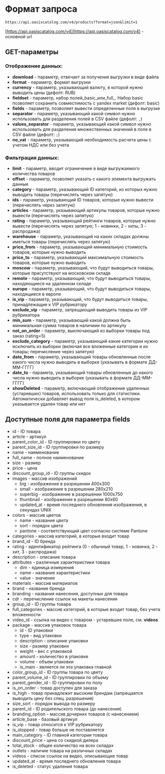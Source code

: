 # Формат запроса

```text
https://api.oasiscatalog.com/v4/products?format=json&limit=1
```

[https://api.oasiscatalog.com/v4](https://api.oasiscatalog.com/v4) - основной url

## GET-параметры

### Отображение данных:

* **download** - параметр, отвечает за получения выгрузки в виде файла
* **format** - параметр, формат выгрузки
* **currency** - параметр, указывающий валюту, в которой нужно выводить цены \(дефолт: RUB\)
* **fieldset** - параметр, набор полей_basic_или_full_. Набор basic позволяет сохранить совместимость с yandex market \(дефолт: basic\)
* **fields** - параметр, позволяет вывести определенные поля в выгрузке
* **separator** - параметр, указывающий какой символ нужно использовать для разделения полей в CSV файле \(дефолт: `,`\)
* **values\_separator** - параметр, указывающий какой символ нужно использовать для разделения множественных значений в поле в CSV файле \(дефолт: `;`\)
* **no\_vat** - параметр, указывающий необходимость расчета цены с учетом НДС или без учета

### Фильтрация данных:

* **limit** - параметр, вводит ограничение в виде выгружаемого количества товаров
* **offset** - параметр, позволяет указать с какого элемента выгружать данные
* **category** - параметр, указывающий ID категорий, из которых нужно выводить товары \(перечислять через запятую\)
* **ids** - параметр, указывающий ID товаров, которые нужно вывести \(перечислять через запятую\)
* **articles** - параметр, указывающий артикулы товаров, которые нужно вывести \(перечислять через запятую\)
* **rating** - параметр, указывающий рейтинги товаров, которые нужно вывести \(перечислять через запятую; 1 - новинки, 2 - хиты, 3 - распродажа\)
* **warehouse** - параметр, указывающий на каких складах должны иметься товары \(перечислять через запятую\)
* **price\_from** - параметр, указывающий минимальную стоимость товаров, которые нужно выводить
* **price\_to** - параметр, указывающий максимальную стоимость товаров, которые нужно выводить
* **moscow** - параметр, указывающий, что будут выводиться товары, которые присутствуют на московском складе
* **remote** - параметр, указывающий, что будут выводиться товары, находяющиеся на удаленном складе
* **europe** - параметр, указывающий, что будут выводиться товары, находящиеся в европе
* **is\_vip** - параметр, указывающий, что будут выводиться товары, принадлежащие к VIP рубрикатору
* **exclude\_vip** - параметр, запрещающий выводить товары из VIP рубрикатора
* **min\_sum** - параметр, указывающий какой должна быть минимальная сумма товаров в наличиии по артикулу
* **not\_on\_order** - параметр, выключающий из выборки товары под заказ \(rating=5\)
* **exclude\_category** - параметр, указывающий какие категории нужно исключить из выборки \(включая все вложенные категории и их товары; перечисление через запятую\)
* **date\_from** - параметр, указывающий товары обновленные после какого числа нужно выводить в выборке \(указывать в формате ДД-ММ-ГГГГ\)
* **date\_to** - параметр, указывающий товары обновленные до какого числа нужно выводить в выборке \(указывать в формате ДД-ММ-ГГГГ\)
* **showDeleted** - параметр, включающий отображение удаленных \(устаревших\) товаров, использовать только для статистики. Автоматически добавляет вывод поля is\_deleted, в котором указывается удален товар или нет

## Доступные поля для параметра fields

* id - ID товара
* article - артикул
* parent\_color\_id - ID группировки по цвету
* parent\_size\_id - ID группировки по размеру
* name - наименование
* full\_name - полное наименование
* size - размер
* price - цена
* discount\_group\_id - ID группы скидок
* images - массив изображений
  * big - изображение в разрешении 400x300
  * small - изображение в разрешении 280x210
  * superbig - изображение в разрешении 1000x750
  * thumbnail - изображение в разрешении 80x60
  * updated\_at - время последнего обновления изображения, в секундах UNIX
* colors - массив цветов
  * name - название цвета
  * sort - порядок цвета
  * pantone - соответствующий цвет согласно системе Pantone
* categories - массив категорий, в которые входит товар
* brand\_id - ID бренда
* rating - идентификатор рейтинга \(0 - обычный товар, 1 - новинка, 2 - хит, 3 - распродажа\)
* description - описание товара
* attributes - различные характеристики товара
  * dim - единица измерения
  * name - название характеристики
  * value - значение
* materials - массив материалов
* brand - название бренда
* branding - названия нанесения, доступных для товара
* cdr - перечисление ссылок на макеты нанесения
* group\_id - ID группы товара
* full\_categories - массив категорий, в которые входит товар, без учета вложенности
* video\_id - ссылка на видео с товаром - устаревшее поле, см. **videos**
* package - массив упаковок товара
  * id - ID упаковки
  * type - вид упаковки
  * description - описание упаковки
  * size - размер упаковки
  * weight - вес с упаковкой
  * amount - количество в упаковке
  * volume - объем упаковки
  * is\_main - является ли эта упаковка главной
* color\_group\_id - ID группы товара по цвету
* parent\_volume\_id - ID группировки по объему
* parent\_gender\_id - ID группировки по полу
* is\_on\_order - товар доступен для заказа
* is\_high - товар принадлежит высоким брендам \(запрещается выводить цену без спец. разрешения\)
* size\_sort - порядок вывода по размеру
* parent\_id - ID родительского товара \(до нанесения\)
* branding\_option - массив дочерних товаров \(с нанесением\)
* article\_base - базовый артикул
* is\_vip - товар относится к VIP рубрикатору
* is\_stopped - товар больше не поставляется
* main\_category - ID главной категории товара
* discount\_price - цена со скидкой дилера
* total\_stock - общее количество на всех складах
* outlets - наличие товара на различных складах
* videos - список ссылок на видео, описывающие товар
* updated\_at - время последнего обновления товара
* is\_deleted - статус удаления товара

